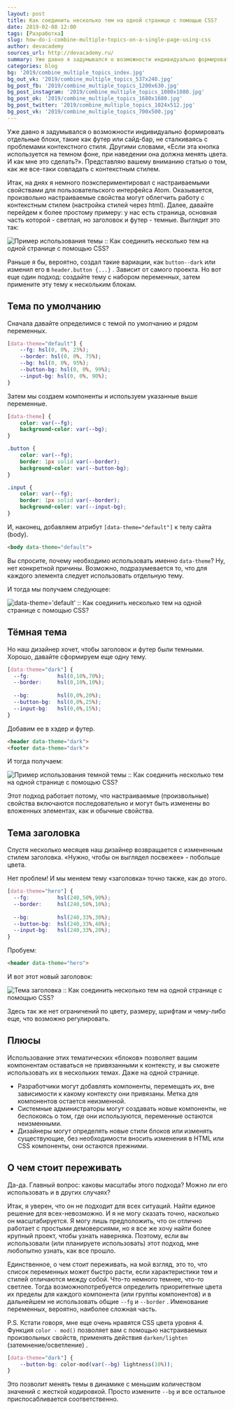 ```yaml
---
layout: post
title: Как соединить несколько тем на одной странице с помощью CSS?
date: 2019-02-08 12:00
tags: [Разработка]
slug: how-do-i-combine-multiple-topics-on-a-single-page-using-css
author: devacademy
sources_url: http://devacademy.ru/
summary: Уже давно я задумывался о возможности индивидуально формировать отдельные блоки...
categories: blog
bg: '2019/combine_multiple_topics_index.jpg'
bg_out_vk: '2019/combine_multiple_topics_537x240.jpg'
bg_post_fb: '2019/combine_multiple_topics_1200x630.jpg'
bg_post_instagram: '2019/combine_multiple_topics_1080x1080.jpg'
bg_post_ok: '2019/combine_multiple_topics_1680x1680.jpg'
bg_post_twitter: '2019/combine_multiple_topics_1024x512.jpg'
bg_post_vk: '2019/combine_multiple_topics_700x500.jpg'
---
```


Уже давно я задумывался о возможности индивидуально формировать отдельные блоки, такие как футер или сайд-бар, не сталкиваясь с проблемами контекстного стиля. Другими словами, «Если эта кнопка используется на темном фоне, при наведении она должна менять цвета. И как мне это сделать?». Представляю вашему вниманию статью о том, как же все-таки совладать с контекстным стилем.

Итак, на днях я немного поэкспериментировал с настраиваемыми свойствами для пользовательского интерфейса Atom. Оказывается, произвольно настраиваемые свойства могут облегчить работу с контекстным стилем (настройка стилей через html). Далее, давайте перейдем к более простому примеру: у нас есть страница, основная часть которой - светлая, но заголовок и футер - темные. Выглядит это так:

![Пример использования темы :: Как соединить несколько тем на одной странице с помощью CSS?](/assets/images/2019/combine_multiple_topics_1.png "Пример использования темы :: Как соединить несколько тем на одной странице с помощью CSS?")

Раньше я бы, вероятно, создал такие вариации, как `button--dark` или изменил его в `header.button {...}` . Зависит от самого проекта. Но вот еще один подход: создайте тему с набором переменных, затем примените эту тему к нескольким блокам.

## Тема по умолчанию

Сначала давайте определимcя с темой по умолчанию и рядом переменных.

```css
[data-theme="default"] {
    --fg: hsl(0, 0%, 25%);
    --border: hsl(0, 0%, 75%);
    --bg: hsl(0, 0%, 95%);
    --button-bg: hsl(0, 0%, 99%);
    --input-bg: hsl(0, 0%, 90%);
}
```

Затем мы создаем компоненты и используем указанные выше переменные.

```css
[data-theme] {
    color: var(--fg);
    background-color: var(--bg);
}

.button {
    color: var(--fg);
    border: 1px solid var(--border);
    background-color: var(--button-bg);
}

.input {
    color: var(--fg);
    border: 1px solid var(--border);
    background-color: var(--input-bg);
}
```

И, наконец, добавляем атрибут `[data-theme="default"]` к телу сайта (body).

```html
<body data-theme="default">
```

Вы спросите, почему необходимо использовать именно `data-theme`? Ну, нет конкретной причины. Возможно, подразумевается то, что для каждого элемента следует использовать отдельную тему.

И тогда мы получаем следующее:

![data-theme='default' :: Как соединить несколько тем на одной странице с помощью CSS?](/assets/images/2019/combine_multiple_topics_2.png "data-theme='default' :: Как соединить несколько тем на одной странице с помощью CSS?")

## Тёмная тема

Но наш дизайнер хочет, чтобы заголовок и футер были темными. Хорошо, давайте сформируем еще одну тему.

```css
[data-theme="dark"] {
  --fg:         hsl(0,10%,70%);
  --border:     hsl(0,10%,10%);
  
  --bg:         hsl(0,0%,20%);
  --button-bg:  hsl(0,0%,25%);
  --input-bg:   hsl(0,0%,15%);
}
```

Добавим ее в хэдер и футер.

```html
<header data-theme="dark">
<footer data-theme="dark">
```

И тогда получаем:

![Пример использования темной темы :: Как соединить несколько тем на одной странице с помощью CSS?](/assets/images/2019/combine_multiple_topics_3.png "Пример использования темной темы :: Как соединить несколько тем на одной странице с помощью CSS?")

Этот подход работает потому, что настраиваемые (произвольные) свойства включаются последовательно и могут быть изменены во вложенных элементах, как и обычные свойства.

## Тема заголовка

Спустя несколько месяцев наш дизайнер возвращается с измененным стилем заголовка. «Нужно, чтобы он выглядел посвежее» - побольше цвета.

Нет проблем! И мы меняем тему «заголовка» точно также, как до этого.

```css
[data-theme="hero"] {
  --fg:         hsl(240,50%,90%);
  --border:     hsl(240,50%,10%);
  
  --bg:         hsl(240,33%,30%);
  --button-bg:  hsl(240,33%,40%);
  --input-bg:   hsl(240,33%,20%);
}
```

Пробуем:

```html
<header data-theme="hero">
```

И вот этот новый заголовок:

![Тема заголовка :: Как соединить несколько тем на одной странице с помощью CSS?](/assets/images/2019/combine_multiple_topics_3.png "Тема заголовка :: Как соединить несколько тем на одной странице с помощью CSS?")

Здесь так же нет ограничений по цвету, размеру, шрифтам и чему-либо еще, что возможно регулировать.

## Плюсы

Использование этих тематических «блоков» позволяет вашим компонентам оставаться не привязанными к контексту, и вы сможете использовать их в нескольких темах. Даже на одной странице.

* Разработчики могут добавлять компоненты, перемещать их, вне зависимости к какому контексту они привязаны. Метка для компонентов остается неизменной.
* Системные администраторы могут создавать новые компоненты, не беспокоясь о том, где они используются, переменные остаются неизменными.
* Дизайнеры могут определять новые стили блоков или изменять существующие, без необходимости вносить изменения в HTML или CSS компоненты, они остаются прежними.

## О чем стоит переживать

Да-да. Главный вопрос: каковы масштабы этого подхода? Можно ли его использовать и в других случаях?

Итак, я уверен, что он не подходит для всех ситуаций. Найти единое решение для всех-невозможно. И я не могу сказать точно, насколько он масштабируется. Я могу лишь предположить, что он отлично работает с простыми демоверсиями, но я все же хочу найти более крупный проект, чтобы узнать наверняка. Поэтому, если вы использовали (или планируете использовать) этот подход, мне любопытно узнать, как все прошло.

Единственное, о чем стоит переживать, на мой взгляд, это то, что список переменных может быстро расти, если характеристики тем и стилей отличаются между собой. Что-то немного темнее, что-то светлее. Тогда возможнопотребуется определить приоритетные цвета их пределы для каждого компонента (или группы компонентов) и в дальнейшем не использовать общие `--fg` и `--border` . Именование переменных, вероятно, наиболее сложная часть.

P.S. Кстати говоря, мне еще очень нравятся CSS цвета уровня 4. Функция `color - mod()` позволяет вам с помощью настраиваемых произвольных свойств, применять действия `darken/lighten` (затемнение/осветление) .

```css
[data-theme="dark"] {
    --button-bg: color-mod(var(--bg) lightness(10%));
}
```

Это позволит менять темы в динамике с меньшим количеством значений с жесткой кодировкой. Просто измените `--bg` и все остальное приспосабливается соответственно.
